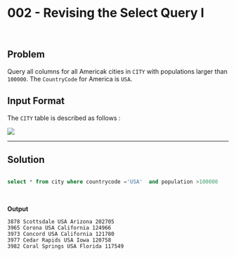 # 002 - Revising the Select Query I

<br>

## Problem

Query all columns for all Americak cities in `CITY` with populations larger than `100000`. The `CountryCode` for America is `USA`.


## Input Format

The `CITY` table is described as follows :

![](https://s3.amazonaws.com/hr-challenge-images/8137/1449729804-f21d187d0f-CITY.jpg)

---

## Solution

```SQL

select * from city where countrycode ='USA'  and population >100000
```

<br>

**Output**

```
3878 Scottsdale USA Arizona 202705
3965 Corona USA California 124966
3973 Concord USA California 121780
3977 Cedar Rapids USA Iowa 120758 
3982 Coral Springs USA Florida 117549
```


